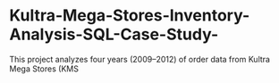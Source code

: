 # Kultra-Mega-Stores-Inventory-Analysis-SQL-Case-Study-
This project analyzes four years (2009–2012) of order data from Kultra Mega Stores (KMS
